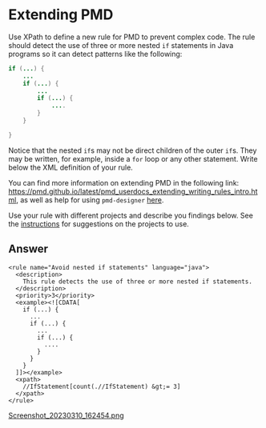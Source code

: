 # Extending PMD

Use XPath to define a new rule for PMD to prevent complex code. The rule should detect the use of three or more nested `if` statements in Java programs so it can detect patterns like the following:

```Java
if (...) {
    ...
    if (...) {
        ...
        if (...) {
            ....
        }
    }

}
```
Notice that the nested `if`s may not be direct children of the outer `if`s. They may be written, for example, inside a `for` loop or any other statement.
Write below the XML definition of your rule.

You can find more information on extending PMD in the following link: https://pmd.github.io/latest/pmd_userdocs_extending_writing_rules_intro.html, as well as help for using `pmd-designer` [here](https://github.com/selabs-ur1/VV-ISTIC-TP2/blob/master/exercises/designer-help.md).

Use your rule with different projects and describe you findings below. See the [instructions](../sujet.md) for suggestions on the projects to use.

## Answer
```
<rule name="Avoid nested if statements" language="java">
  <description>
    This rule detects the use of three or more nested if statements.
  </description>
  <priority>3</priority>
  <example><![CDATA[
    if (...) {
      ...
      if (...) {
        ...
        if (...) {
          ....
        }
      }
    }
  ]]></example>
  <xpath>
    //IfStatement[count(.//IfStatement) &gt;= 3]
  </xpath>
</rule>
```
[Screenshot_20230310_162454.png](..%2Fcode%2FExercise3%2FScreenshot_20230310_162454.png)